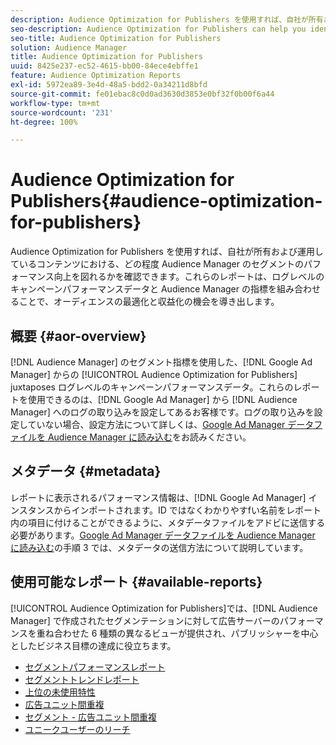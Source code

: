 ```yaml
---
description: Audience Optimization for Publishers を使用すれば、自社が所有および運用しているコンテンツにおける、どの程度 Audience Manager のセグメントのパフォーマンス向上を図れるかを確認できます。これらのレポートは、ログレベルのキャンペーンパフォーマンスデータと Audience Manager の指標を組み合わせることで、オーディエンスの最適化と収益化の機会を導き出します。
seo-description: Audience Optimization for Publishers can help you identify potential performance opportunities for Audience Manager segments on your owned and operated content. These reports combine log-level campaign performance data with Audience Manager metrics to inform audience optimizations and monetization opportunities.
seo-title: Audience Optimization for Publishers
solution: Audience Manager
title: Audience Optimization for Publishers
uuid: 8425e237-ec52-4615-bb00-84ece4ebffe1
feature: Audience Optimization Reports
exl-id: 5972ea89-3e4d-48a5-bdd2-0a34211d8bfd
source-git-commit: fe01ebac8c0d0ad3630d3853e0bf32f0b00f6a44
workflow-type: tm+mt
source-wordcount: '231'
ht-degree: 100%

---
```


# Audience Optimization for Publishers{#audience-optimization-for-publishers}

Audience Optimization for Publishers を使用すれば、自社が所有および運用しているコンテンツにおける、どの程度 Audience Manager のセグメントのパフォーマンス向上を図れるかを確認できます。これらのレポートは、ログレベルのキャンペーンパフォーマンスデータと Audience Manager の指標を組み合わせることで、オーディエンスの最適化と収益化の機会を導き出します。

## 概要 {#aor-overview}

[!DNL Audience Manager] のセグメント指標を使用した、[!DNL Google Ad Manager] からの [!UICONTROL Audience Optimization for Publishers] juxtaposes ログレベルのキャンペーンパフォーマンスデータ。これらのレポートを使用できるのは、[!DNL Google Ad Manager] から [!DNL Audience Manager] へのログの取り込みを設定してあるお客様です。ログの取り込みを設定していない場合、設定方法について詳しくは、[Google Ad Manager データファイルを Audience Manager に読み込む](import-dfp.md)をお読みください。

## メタデータ {#metadata}

レポートに表示されるパフォーマンス情報は、[!DNL Google Ad Manager] インスタンスからインポートされます。ID ではなくわかりやすfい名前をレポート内の項目に付けることができるように、メタデータファイルをアドビに送信する必要があります。[Google Ad Manager データファイルを Audience Manager に読み込む](../../../reporting/audience-optimization-reports/aor-publishers/import-dfp.md)の手順 3 では、メタデータの送信方法について説明しています。

## 使用可能なレポート {#available-reports}

[!UICONTROL Audience Optimization for Publishers]では、[!DNL Audience Manager] で作成されたセグメンテーションに対して広告サーバーのパフォーマンスを重ね合わせた 6 種類の異なるビューが提供され、パブリッシャーを中心としたビジネス目標の達成に役立ちます。

+ [セグメントパフォーマンスレポート](publisher-segment-performance.md)
+ [セグメントトレンドレポート](publisher-segment-trends.md)
+ [上位の未使用特性](publisher-top-unused-traits.md)
+ [広告ユニット間重複](publisher-ad-unit-overlap.md)
+ [セグメント - 広告ユニット間重複](publisher-segment-ad-unit-overlap.md)
+ [ユニークユーザーのリーチ](publisher-unique-reach.md)
